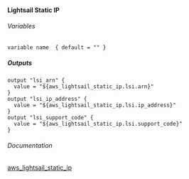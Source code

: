 ####  Lightsail Static IP


###### Variables
```
variable name  { default = "" }
```

##### Outputs
```
output "lsi_arn" {
  value = "${aws_lightsail_static_ip.lsi.arn}"
}
output "lsi_ip_address" {
  value = "${aws_lightsail_static_ip.lsi.ip_address}"
}
output "lsi_support_code" {
  value = "${aws_lightsail_static_ip.lsi.support_code}"
}
```

###### Documentation
[aws_lightsail_static_ip](https://www.terraform.io/docs/providers/aws/r/lightsail_static_ip.html)
